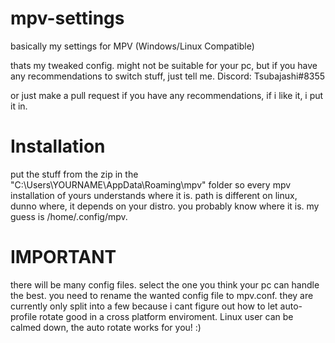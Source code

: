 # mpv-settings
basically my settings for MPV (Windows/Linux Compatible)

thats my tweaked config.
might not be suitable for your pc, but if you have any recommendations to switch stuff, just tell me.
Discord: Tsubajashi#8355

or just make a pull request if you have any recommendations, if i like it, i put it in.

# Installation
put the stuff from the zip in the "C:\Users\YOURNAME\AppData\Roaming\mpv" folder so every mpv installation of yours understands where it is.
path is different on linux, dunno where, it depends on your distro. you probably know where it is. my guess is /home/.config/mpv.

# IMPORTANT
there will be many config files. select the one you think your pc can handle the best.
you need to rename the wanted config file to mpv.conf. they are currently only split into a few because i cant figure out how to let auto-profile rotate good in a cross platform enviroment.
Linux user can be calmed down, the auto rotate works for you! :)
